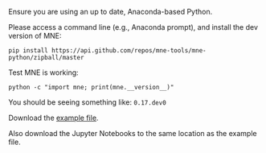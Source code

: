 Ensure you are using an up to date, Anaconda-based Python.

Please access a command line (e.g., Anaconda prompt), and install the dev version of MNE:

`pip install https://api.github.com/repos/mne-tools/mne-python/zipball/master`

Test MNE is working:

`python -c "import mne; print(mne.__version__)"`

You should be seeing something like:
`0.17.dev0`

Download the [example file](https://github.com/jona-sassenhagen/mne_workshop_amsterdam/blob/master/oddball_example_small-fif.gz).

Also download the Jupyter Notebooks to the same location as the example file.
